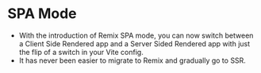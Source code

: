 # SPA Mode

- With the introduction of Remix SPA mode, you can now switch between a Client Side Rendered app and a Server Sided Rendered app with just the flip of a switch in your Vite config.
- It has never been easier to migrate to Remix and gradually go to SSR.
